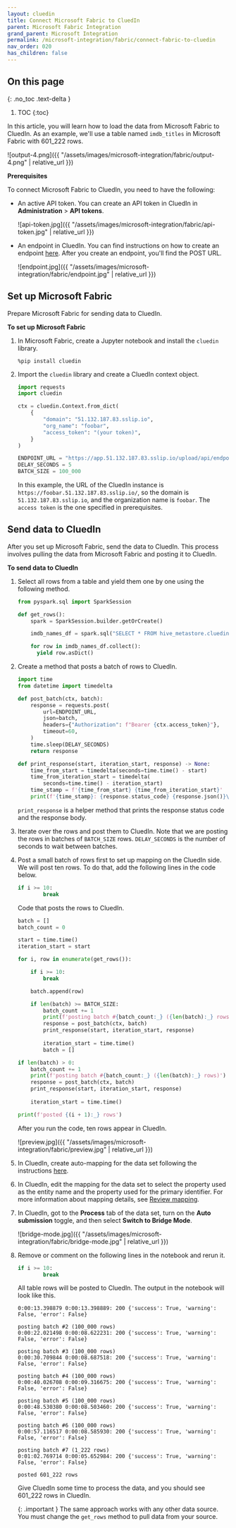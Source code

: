 ```yaml
---
layout: cluedin
title: Connect Microsoft Fabric to CluedIn
parent: Microsoft Fabric Integration
grand_parent: Microsoft Integration
permalink: /microsoft-integration/fabric/connect-fabric-to-cluedin
nav_order: 020
has_children: false
---
```

## On this page
{: .no_toc .text-delta }
1. TOC
{:toc}

In this article, you will learn how to load the data from Microsoft Fabric to CluedIn. As an example, we'll use a table named `imdb_titles` in Microsoft Fabric with 601_222 rows.

![output-4.png]({{ "/assets/images/microsoft-integration/fabric/output-4.png" | relative_url }})

**Prerequisites**

To connect Microsoft Fabric to CluedIn, you need to have the following:

- An active API token. You can create an API token in CluedIn in **Administration** > **API tokens**.

    ![api-token.jpg]({{ "/assets/images/microsoft-integration/fabric/api-token.jpg" | relative_url }})

- An endpoint in CluedIn. You can find instructions on how to create an endpoint [here](/integration/endpoint). After you create an endpoint, you'll find the POST URL.

    ![endpoint.jpg]({{ "/assets/images/microsoft-integration/fabric/endpoint.jpg" | relative_url }})

## Set up Microsoft Fabric

Prepare Microsoft Fabric for sending data to CluedIn.

**To set up Microsoft Fabric**

1. In Microsoft Fabric, create a Jupyter notebook and install the `cluedin` library.

    ```
    %pip install cluedin
    ```

1. Import the `cluedin` library and create a CluedIn context object.


    ```python
    import requests
    import cluedin
    
    ctx = cluedin.Context.from_dict(
        {
            "domain": "51.132.187.83.sslip.io",
            "org_name": "foobar",
            "access_token": "(your token)",
        }
    )
    
    ENDPOINT_URL = "https://app.51.132.187.83.sslip.io/upload/api/endpoint/9A327661-51FD-4FFC-8DF5-3F80746B996C"
    DELAY_SECONDS = 5
    BATCH_SIZE = 100_000
    ```

    In this example, the URL of the CluedIn instance is `https://foobar.51.132.187.83.sslip.io/`, so the domain is `51.132.187.83.sslip.io`, and the organization name is `foobar`. The `access token` is the one specified in prerequisites.

## Send data to CluedIn

After you set up Microsoft Fabric, send the data to CluedIn. This process involves pulling the data from Microsoft Fabric and posting it to CluedIn.

**To send data to CluedIn**

1. Select all rows from a table and yield them one by one using the following method.

    ```python
    from pyspark.sql import SparkSession
    
    def get_rows():
        spark = SparkSession.builder.getOrCreate()
    
        imdb_names_df = spark.sql("SELECT * FROM hive_metastore.cluedin.imdb_titles")
    
        for row in imdb_names_df.collect():
          yield row.asDict()
    ```

1. Create a method that posts a batch of rows to CluedIn.

    ```python
    import time
    from datetime import timedelta
    
    def post_batch(ctx, batch):
        response = requests.post(
            url=ENDPOINT_URL,
            json=batch,
            headers={"Authorization": f"Bearer {ctx.access_token}"},
            timeout=60,
        )
        time.sleep(DELAY_SECONDS)
        return response
    
    def print_response(start, iteration_start, response) -> None:
        time_from_start = timedelta(seconds=time.time() - start)
        time_from_iteration_start = timedelta(
            seconds=time.time() - iteration_start)
        time_stamp = f'{time_from_start} {time_from_iteration_start}'
        print(f'{time_stamp}: {response.status_code} {response.json()}\n')
    ```

    `print_response` is a helper method that prints the response status code and the response body.

1.  Iterate over the rows and post them to CluedIn. Note that we are posting the rows in batches of `BATCH_SIZE` rows. `DELAY_SECONDS` is the number of seconds to wait between batches.

1. Post a small batch of rows first to set up mapping on the CluedIn side. We will post ten rows. To do that, add the following lines in the code below.
    
    ```python
    if i >= 10:
            break
    ```

    Code that posts the rows to CluedIn.

    ```python
    batch = []
    batch_count = 0
    
    start = time.time()
    iteration_start = start
    
    for i, row in enumerate(get_rows()):
    
        if i >= 10:
            break
    
        batch.append(row)
    
        if len(batch) >= BATCH_SIZE:
            batch_count += 1
            print(f'posting batch #{batch_count:_} ({len(batch):_} rows)')
            response = post_batch(ctx, batch)
            print_response(start, iteration_start, response)
            
            iteration_start = time.time()
            batch = []
    
    if len(batch) > 0:
        batch_count += 1
        print(f'posting batch #{batch_count:_} ({len(batch):_} rows)')
        response = post_batch(ctx, batch)
        print_response(start, iteration_start, response)
        
        iteration_start = time.time()
    
    print(f'posted {(i + 1):_} rows')
    ```

    After you run the code, ten rows appear in CluedIn.

    ![preview.jpg]({{ "/assets/images/microsoft-integration/fabric/preview.jpg" | relative_url }})

1. In CluedIn, create auto-mapping for the data set following the instructions [here](/integration/create-mapping).

1. In CluedIn, edit the mapping for the data set to select the property used as the entity name and the property used for the primary identifier. For more information about mapping details, see [Review mapping](/integration/review-mapping).

1. In CluedIn, got to the **Process** tab of the data set, turn on the **Auto submission** toggle, and then select **Switch to Bridge Mode**.

    ![bridge-mode.jpg]({{ "/assets/images/microsoft-integration/fabric/bridge-mode.jpg" | relative_url }})

1. Remove or comment on the following lines in the notebook and rerun it.

    ```python
    if i >= 10:
            break
    ```

    All table rows will be posted to CluedIn. The output in the notebook will look like this.

    ```
    0:00:13.398879 0:00:13.398889: 200 {'success': True, 'warning': False, 'error': False}
    
    posting batch #2 (100_000 rows)
    0:00:22.021498 0:00:08.622231: 200 {'success': True, 'warning': False, 'error': False}
    
    posting batch #3 (100_000 rows)
    0:00:30.709844 0:00:08.687518: 200 {'success': True, 'warning': False, 'error': False}
    
    posting batch #4 (100_000 rows)
    0:00:40.026708 0:00:09.316675: 200 {'success': True, 'warning': False, 'error': False}
    
    posting batch #5 (100_000 rows)
    0:00:48.530380 0:00:08.503460: 200 {'success': True, 'warning': False, 'error': False}
    
    posting batch #6 (100_000 rows)
    0:00:57.116517 0:00:08.585930: 200 {'success': True, 'warning': False, 'error': False}
    
    posting batch #7 (1_222 rows)
    0:01:02.769714 0:00:05.652984: 200 {'success': True, 'warning': False, 'error': False}
    
    posted 601_222 rows
    ```

    Give CluedIn some time to process the data, and you should see 601_222 rows in CluedIn.

    {: .important }
    The same approach works with any other data source. You must change the `get_rows` method to pull data from your source.